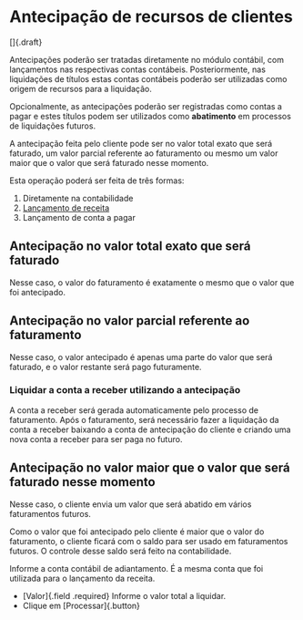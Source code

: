 # Antecipação de recursos de clientes

[]{.draft}

Antecipações poderão ser tratadas diretamente no módulo contábil, com lançamentos nas respectivas contas contábeis. Posteriormente, nas liquidações de títulos estas contas contábeis poderão ser utilizadas como origem de recursos para a liquidação.

Opcionalmente, as antecipações poderão ser registradas como contas a pagar e estes títulos podem ser utilizados como **abatimento** em processos de liquidações futuros.

A antecipação feita pelo cliente pode ser no valor total exato que será faturado, um valor parcial referente ao faturamento ou mesmo um valor maior que o valor que será faturado nesse momento.

Esta operação poderá ser feita de três formas:

1. Diretamente na contabilidade
1. [Lançamento de receita](revenueOpCreate)
1. Lançamento de conta a pagar

## Antecipação no valor total exato que será faturado

Nesse caso, o valor do faturamento é exatamente o mesmo que o valor que foi antecipado.

## Antecipação no valor parcial referente ao faturamento

Nesse caso, o valor antecipado é apenas uma parte do valor que será faturado, e o valor restante será pago futuramente.

### Liquidar a conta a receber utilizando a antecipação

A conta a receber será gerada automaticamente pelo processo de faturamento. Após o faturamento, será necessário fazer a liquidação da conta a receber baixando a conta de antecipação do cliente e criando uma nova conta a receber para ser paga no futuro.

## Antecipação no valor maior que o valor que será faturado nesse momento

Nesse caso, o cliente envia um valor que será abatido em vários faturamentos futuros.

Como o valor que foi antecipado pelo cliente é maior que o valor do faturamento, o cliente ficará com o saldo para ser usado em faturamentos futuros. O controle desse saldo será feito na contabilidade.







Informe a conta contábil de adiantamento. É a mesma conta que foi utilizada para o lançamento da receita. 
* [Valor]{.field .required}
Informe o valor total a liquidar.
* Clique em [Processar]{.button}